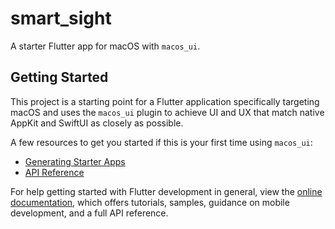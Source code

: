 # smart_sight

A starter Flutter app for macOS with `macos_ui`.

## Getting Started

This project is a starting point for a Flutter application specifically targeting macOS and uses the `macos_ui` plugin
to achieve UI and UX that match native AppKit and SwiftUI as closely as possible.

A few resources to get you started if this is your first time using `macos_ui`:

- [Generating Starter Apps](https://macosui.dev/docs/starter_apps)
- [API Reference](https://pub.dev/documentation/macos_ui/latest/)

For help getting started with Flutter development in general, view the
[online documentation](https://docs.flutter.dev/), which offers tutorials,
samples, guidance on mobile development, and a full API reference.
